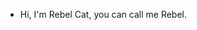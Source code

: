 - Hi, I'm Rebel Cat, you can call me Rebel.

<!---
RebelCat12/RebelCat12 is a ✨ special ✨ repository because its `README.md` (this file) appears on your GitHub profile.
You can click the Preview link to take a look at your changes.
--->
